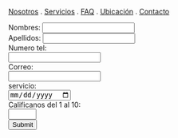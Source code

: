 [Nosotros](./nosotros.md) . [Servicios](./servicios.md) . [FAQ](FAQ.md) . [Ubicación](ubicacion.md) . [Contacto](./contacto.md)

<form action="https://formspree.io/f/xnqwzkgq" method="post">
Nombres: <input type="text" nombre="name"><br>
Apellidos: <input type="text" nombre="last name"><br>
  <label for="phone">Numero tel:</label><br>
  <input type="tel" id="phone" name="phone" pattern="[0-9]{3}-[0-9]{2}-[0-9]{3}"><br>
  <label for="email">Correo:</label><br>
  <input type="email" id="email" name="email"><br>
  <label for="servicio">servicio:</label><br>
  <input type="date" id="servicio" name="servicio"><br>
  <label for="quantity">Calificanos del 1 al 10:</label><br>
  <input type="number" id="quantity" name="calificacion" min="1" max="10"><br>
  <input type="submit">
</form>
